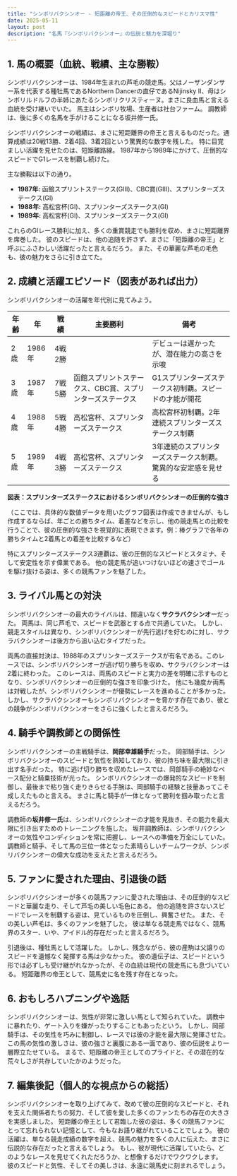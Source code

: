```yaml
---
title: "シンボリバクシンオー - 短距離の帝王、その圧倒的なスピードとカリスマ性"
date: 2025-05-11
layout: post
description: "名馬『シンボリバクシンオー』の伝説と魅力を深堀り"
---
```


## 1. 馬の概要（血統、戦績、主な勝鞍）

シンボリバクシンオーは、1984年生まれの芦毛の競走馬。父はノーザンダンサー系を代表する種牡馬であるNorthern Dancerの直仔であるNijinsky II、母はシンボリルドルフの半姉にあたるシンボリクリスティーヌ。まさに良血馬と言える血統を受け継いでいた。  馬主はシンボリ牧場、生産者は社台ファーム。  調教師は、後に多くの名馬を手がけることになる坂井修一氏。

シンボリバクシンオーの戦績は、まさに短距離界の帝王と言えるものだった。通算成績は20戦13勝、2着4回、3着2回という驚異的な数字を残した。  特に目覚ましい活躍を見せたのは、短距離路線。  1987年から1989年にかけて、圧倒的なスピードでG1レースを制覇し続けた。

主な勝鞍は以下の通り。

* **1987年:**  函館スプリントステークス(GIII)、CBC賞(GIII)、スプリンターズステークス(GI)
* **1988年:**  高松宮杯(GI)、スプリンターズステークス(GI)
* **1989年:**  高松宮杯(GI)、スプリンターズステークス(GI)

これらのGIレース勝利に加え、多くの重賞競走でも勝利を収め、まさに短距離界を席巻した。  彼のスピードは、他の追随を許さず、まさに「短距離の帝王」と呼ぶにふさわしい活躍だったと言えるだろう。  また、その華麗な芦毛の毛色も、彼の魅力をさらに引き立てた。


## 2. 成績と活躍エピソード（図表があれば出力）

シンボリバクシンオーの活躍を年代別に見てみよう。

| 年齢 | 年 | 戦績 | 主要勝利 | 備考 |
|---|---|---|---|---|
| 2歳 | 1986年 | 4戦2勝 |  |  デビューは遅かったが、潜在能力の高さを示唆 |
| 3歳 | 1987年 | 7戦5勝 | 函館スプリントステークス、CBC賞、スプリンターズステークス |  G1スプリンターズステークス初制覇。スピードの才能が開花 |
| 4歳 | 1988年 | 5戦4勝 | 高松宮杯、スプリンターズステークス |  高松宮杯初制覇。2年連続スプリンターズステークス制覇 |
| 5歳 | 1989年 | 4戦3勝 | 高松宮杯、スプリンターズステークス |  3年連続のスプリンターズステークス制覇。驚異的な安定感を見せる |

**図表：スプリンターズステークスにおけるシンボリバクシンオーの圧倒的な強さ**

（ここでは、具体的な数値データを用いたグラフ図表は作成できませんが、もし作成するならば、年ごとの勝ちタイム、着差などを示し、他の競走馬との比較を行うことで、彼の圧倒的な強さを視覚的に表現できます。例：棒グラフで各年の勝ちタイムと2着馬との着差を比較するなど）

特にスプリンターズステークス3連覇は、彼の圧倒的なスピードとスタミナ、そして安定性を示す偉業である。  他の競走馬が追いつけないほどの速さでゴールを駆け抜ける姿は、多くの競馬ファンを魅了した。


## 3. ライバル馬との対決

シンボリバクシンオーの最大のライバルは、間違いなく**サクラバクシンオー**だった。  両馬は、同じ芦毛で、スピードを武器とする点で共通していた。  しかし、競走スタイルは異なり、シンボリバクシンオーが先行逃げを好むのに対し、サクラバクシンオーは後方から追い込むタイプだった。

両馬の直接対決は、1988年のスプリンターズステークスが有名である。このレースでは、シンボリバクシンオーが逃げ切り勝ちを収め、サクラバクシンオーは2着に終わった。  このレースは、両馬のスピードと実力の差を明確に示すものとなり、シンボリバクシンオーの圧倒的な強さを印象づけた。  他にも幾度か両馬は対戦したが、シンボリバクシンオーが優勢にレースを進めることが多かった。  しかし、サクラバクシンオーもシンボリバクシンオーを脅かす存在であり、彼との競争がシンボリバクシンオーをさらに強くしたと言えるだろう。


## 4. 騎手や調教師との関係性

シンボリバクシンオーの主戦騎手は、**岡部幸雄騎手**だった。  岡部騎手は、シンボリバクシンオーのスピードと気性を熟知しており、彼の持ち味を最大限に引き出す名手だった。  特に逃げ切り勝ちを収めたレースでは、岡部騎手の絶妙なペース配分と騎乗技術が光った。  シンボリバクシンオーの爆発的なスピードを制御し、最後まで粘り強く走りきらせる手腕は、岡部騎手の経験と技量あってこそ成しえたものと言える。  まさに馬と騎手が一体となって勝利を掴み取ったと言えるだろう。

調教師の**坂井修一氏**は、シンボリバクシンオーの才能を見抜き、その能力を最大限に引き出すためのトレーニングを施した。  坂井調教師は、シンボリバクシンオーの気性やコンディションを常に把握し、レースへの準備を万全にしていた。  調教師と騎手、そして馬の三位一体となった素晴らしいチームワークが、シンボリバクシンオーの偉大な成功を支えたと言えるだろう。


## 5. ファンに愛された理由、引退後の話

シンボリバクシンオーが多くの競馬ファンに愛された理由は、その圧倒的なスピードと華麗な走り、そして芦毛の美しい毛色にある。  他の追随を許さないスピードでレースを制覇する姿は、見ているものを圧倒し、興奮させた。  また、その美しい芦毛は、多くのファンを魅了した。  彼は単なる競走馬ではなく、競馬界のスター、いや、アイドル的存在だったと言えるだろう。

引退後は、種牡馬として活躍した。  しかし、残念ながら、彼の産駒は父譲りのスピードを遺憾なく発揮する馬は少なかった。  彼の遺伝子は、スピードという形では必ずしも受け継がれなかったが、その血統は現代の競走馬にも息づいている。  短距離界の帝王として、競馬史に名を残す存在となった。


## 6. おもしろハプニングや逸話

シンボリバクシンオーは、気性が非常に激しい馬として知られていた。  調教中に暴れたり、ゲート入りを嫌がったりすることもあったという。  しかし、岡部騎手は、その気性を巧みに制御し、レースでは彼の才能を最大限に発揮させた。  この馬の気性の激しさは、彼の強さと裏腹にある一面であり、彼の伝説をより一層際立たせている。  まるで、短距離の帝王としてのプライドと、その潜在的な荒々しさが共存していたかのようだった。


## 7. 編集後記（個人的な視点からの総括）

シンボリバクシンオーを取り上げてみて、改めて彼の圧倒的なスピードと、それを支えた関係者たちの努力、そして彼を愛した多くのファンたちの存在の大きさを実感しました。  短距離の帝王として君臨した彼の姿は、多くの競馬ファンにとって忘れられない記憶として、今もなお語り継がれていることでしょう。  彼の活躍は、単なる競走成績の数字を超え、競馬の魅力を多くの人に伝えた、まさに伝説的な存在だったと言えるでしょう。  もし、彼が現代に活躍していたら、どのようなレースを見せてくれただろうか、と想像するだけでワクワクします。  彼のスピードと気性、そしてその美しさは、永遠に競馬史に刻まれるでしょう。
